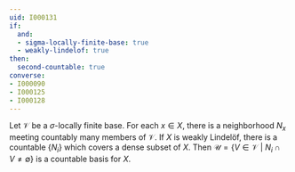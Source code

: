 ```yaml
---
uid: I000131
if:
  and:
  - sigma-locally-finite-base: true
  - weakly-lindelof: true
then:
  second-countable: true
converse:
- I000090
- I000125
- I000128
---
```

Let $\mathcal{V}$ be a $\sigma$-locally finite base. For each $x \in X$, there is a neighborhood $N_x$ meeting countably many members of $\mathcal{V}$. If $X$ is weakly Lindelöf, there is a countable $\{N_i\}$ which covers a dense subset of $X$. Then $\mathcal{U} = \{ V \in \mathcal{V}\ |\ N_i \cap V \neq \emptyset\}$ is a countable basis for $X$.

